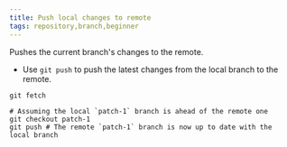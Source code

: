 ```yaml
---
title: Push local changes to remote
tags: repository,branch,beginner
---
```


Pushes the current branch's changes to the remote.

- Use `git push` to push the latest changes from the local branch to the remote.

```shell
git fetch
```

```shell
# Assuming the local `patch-1` branch is ahead of the remote one
git checkout patch-1
git push # The remote `patch-1` branch is now up to date with the local branch
```

